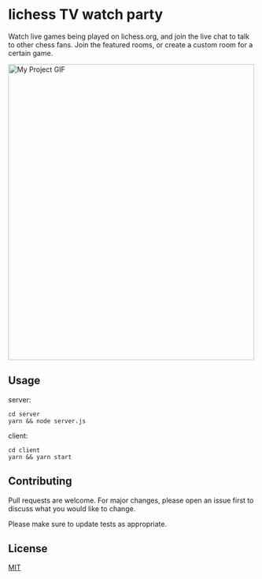 # lichess TV watch party

Watch live games being played on lichess.org, and join the live chat to talk to other chess fans. Join the featured rooms, or create a custom room for a certain game.

<img src="/public/test3.gif" alt="My Project GIF" width="500" height="600">

## Usage
server:
```
cd server
yarn && node server.js
```
client:
```
cd client
yarn && yarn start
```

## Contributing
Pull requests are welcome. For major changes, please open an issue first to discuss what you would like to change.

Please make sure to update tests as appropriate.

## License
[MIT](https://choosealicense.com/licenses/mit/)
